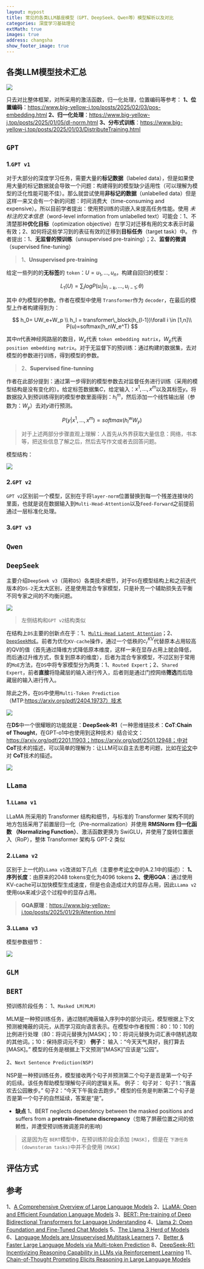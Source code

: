 ```yaml
---
layout: mypost
title: 常见的各类LLM基座模型（GPT、DeepSeek、Qwen等）模型解析以及对比
categories: 深度学习基础理论
extMath: true
images: true
address: changsha
show_footer_image: true
---
```


## 各类LLM模型技术汇总

![](https://s2.loli.net/2025/02/15/HZiC6RpbqnkNVBm.png)

只去对比整体框架，对所采用的激活函数，归一化处理，位置编码等参考：
**1、位置编码**：https://www.big-yellow-j.top/posts/2025/02/03/pos-embedding.html
**2、归一化处理**：https://www.big-yellow-j.top/posts/2025/01/05/dl-norm.html
**3、分布式训练**：https://www.big-yellow-j.top/posts/2025/01/03/DistributeTraining.html

## `GPT`

### 1.`GPT v1`

对于大部分的深度学习任务，需要大量的**标记数据**（labeled data），但是如果使用大量的标记数据就会导致一个问题：构建得到的模型缺少适用性（可以理解为模型的泛化性能可能不佳）。那么就尝试使用**非标记的数据**（unlabelled data）但是这样一来又会有一个新的问题：时间消费大（time-consuming and expensive）。所以目前学者提出：使用预训练的词嵌入来提高任务性能。使用 *未标注的文本信息*（word-level information from unlabelled text）可能会：1、不清楚那种**优化目标**（optimization objective）在学习对迁移有用的文本表示时最有效；2、如何将这些学习到的表征有效的迁移到**目标任务**（target task）中。
作者提出：1、**无监督的预训练**（unsupervised pre-training）；2、**监督的微调**（supervised fine-tuning）

> 1、**Unsupervised pre-training**

给定一些列的的**无标签**的 `token`：$U={u_1,...,u_n}$，构建自回归的模型：

$$
L_1(U)= \sum_{i}logP(u_i|u_{i-k},...,u_{i-1};\theta)
$$

其中 $\theta$为模型的参数。作者在模型中使用 `Transformer`作为 `decoder`，在最后的模型上作者构建得到为：

$$
h_0= UW_e+W_p \\
h_l = transformer\_block(h_{l-1})\forall i \in [1,n]\\
P(u)=softmax(h_nW_e^T)
$$

其中$n$代表神经网路层的数目，$W_e$代表 `token embedding matrix`，$W_p$代表 `position embedding matrix`。对于无监督下的预训练：通过构建的数据集，去对模型的参数进行训练，得到模型的参数。

> 2、**Supervised fine-tunning**

作者在此部分提到：通过第一步得到的模型参数去对监督任务进行训练（采用的模型结构是没有变化的）。给定标签数据集$C$，给定输入：${x^1,...,x^m }$以及其标签$y$。将数据投入到预训练得到的模型参数里面得到：$h_l^m$，然后添加一个线性输出层（参数为：$W_y$）去对$y$进行预测。

$$
P(y|x^1,...,x^m)=softmax(h_l^wW_y)
$$

> 对于上述两部分步骤直观上理解：人首先从外界获取大量信息：网络，书本等，把这些信息了解之后，然后去写作文或者去回答问题。

模型结构：

![](https://s2.loli.net/2025/02/15/siGWQOaH9e6znYm.png)

### 2.`GPT v2`

`GPT v2`区别前一个模型，区别在于将`layer-norm`位置替换到每一个残差连接块的里面，也就是说在数据输入到`Multi-Head-Attention`以及`Feed-Forward`之前提前通过一层标准化处理。

### 3.`GPT v3`

## `Qwen`

## `DeepSeek`

主要介绍`DeepSeek v3`（简称`DS`）各类技术细节，对于`DS`在模型结构上和之前迭代版本的`DS-2`无太大区别，还是使用混合专家模型，只是补充一个辅助损失去平衡不同专家之间的不均衡问题。

![](https://s2.loli.net/2025/02/17/FMnCB4EYDvWfr7G.png)

> 左侧结构和`GPT v2`结构类似

在结构上`DS`主要的创新点在于：1、[`Multi-Head Latent Attention`](https://www.big-yellow-j.top/posts/2025/01/29/Attention.html)；2、[`DeepSeekMoE`](https://www.big-yellow-j.top/posts/2025/MoE-KV-cache.html)。前者为优化`KV-cache`操作，通过一个低秩的$c_r^{KV}$代替原本占用较高的QV的值（首先通过降维方式降低原本维度，这样一来在显存占用上就会降低，而后通过升维方式，恢复到原本的维度），后者为混合专家模型，不过区别于常用的`MoE`方法，在`DS`中将专家模型分为两类：1、`Routed Expert`；2、`Shared Expert`，前者**直接**将隐藏层的输入进行传入，后者则是通过门控网络**筛选**而后隐藏层的输入进行传入。

除此之外，在`DS`中使用`Multi-Token Prediction`（MTP:https://arxiv.org/pdf/2404.19737）技术

![](https://s2.loli.net/2025/02/17/72kXmuOZDEAHCwx.png)
 
在**DS**中一个很耀眼的功能就是：**DeepSeek-R1**（一种思维链技术：**CoT**:**Chain of Thought**，在GPT-o1中也使用到这种技术）结合论文：https://arxiv.org/pdf/2201.11903；https://arxiv.org/pdf/2501.12948；中对 **CoT**技术的描述，可以简单的理解为：让LLM可以自主去思考问题，比如在[论文](https://arxiv.org/pdf/2201.11903)中对 **CoT**技术的描述。

![](https://s2.loli.net/2025/02/18/QqfES67KMxwkcat.png)

## `LLama`

### 1.`LLama v1`

LLaMA 所采用的 Transformer 结构和细节，与标准的 Transformer 架构不同的地方包括采用了前置层归一化（Pre-normalization）并使用 **RMSNorm 归一化函数 （Normalizing Function）**、激活函数更换为 SwiGLU，并使用了旋转位置嵌入（RoP），整体 Transformer 架构与 GPT-2 类似

### 2.`LLama v2`

区别于上一代的`LLama v1`改进如下几点（主要参考[论文](https://arxiv.org/pdf/2307.09288)中的A.2.1中的描述）：
**1、序列长度**：由原来的2048 tokens变化为4096 tokens
**2、使用GQA**：通过使用KV-cache可以加快模型生成速度，但是也会造成过大的显存占用，因此`LLama v2`使用`GQA`来减少这个过程中的显存占用。
> **GQA原理**：https://www.big-yellow-j.top/posts/2025/01/29/Attention.html

### 3.`LLama v3`

模型参数细节：

![](https://s2.loli.net/2025/02/17/mSDsTWCcfeHkvGj.png)

## `GLM`

## `BERT`

预训练阶段任务：
1、``Masked LM(MLM)``

MLM是一种预训练任务，通过随机掩蔽输入序列中的部分词元，模型根据上下文预测被掩蔽的词元，从而学习双向语言表示。在模型中作者按照：80：10：10的比例进行处理（80：将词元替换为[MASK]；10：将词元替换为词汇表中随机选取的其他词。；10：保持原词元不变）
**例子：**
输入：“今天天气真好，我打算去[MASK]。”
模型的任务是根据上下文预测“[MASK]”应该是“公园”。


2、``Next Sentence Prediction(NSP)``

NSP是一种预训练任务，模型接收两个句子并预测第二个句子是否是第一个句子的后续。该任务帮助模型理解句子间的逻辑关系。
例子：
句子对：
句子1：“我喜欢去公园散步。”
句子2：“今天下午我会去跑步。”
模型的任务是判断第二个句子是否是第一个句子的自然延续，答案是“是”。

* **缺点**
  1、BERT neglects dependency between the masked positions and suffers from a **pretrain-finetune discrepancy**（忽略了屏蔽位置之间的依赖性，并遭受预训练微调差异的影响）

> 这是因为在 ``BERT``模型中，在预训练阶段会添加 ``[MASK]``，但是在 ``下游任务(downsteram tasks)``中并不会使用 ``[MASK]``

## 评估方式

## 参考
1、[A Comprehensive Overview of Large Language Models](https://arxiv.org/pdf/2307.06435)
2、[LLaMA: Open and Efficient Foundation Language Models](https://arxiv.org/abs/2302.13971)
3、[BERT: Pre-training of Deep Bidirectional Transformers for Language Understanding](https://arxiv.org/pdf/1810.04805)
4、[Llama 2: Open Foundation and Fine-Tuned Chat Models](https://arxiv.org/abs/2307.09288)
5、[The Llama 3 Herd of Models](https://arxiv.org/pdf/2407.21783v3)
6、[Language Models are Unsupervised Multitask Learners](https://cdn.openai.com/better-language-models/language_models_are_unsupervised_multitask_learners.pdf)
7、[Better & Faster Large Language Models via Multi-token Prediction](https://arxiv.org/pdf/2404.19737)
8、[DeepSeek-R1: Incentivizing Reasoning Capability in LLMs via Reinforcement Learning](https://arxiv.org/pdf/2501.12948)
11、[Chain-of-Thought Prompting Elicits Reasoning in Large Language Models](https://arxiv.org/pdf/2201.11903)